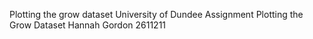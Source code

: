 Plotting the grow dataset
University of Dundee Assignment Plotting the Grow Dataset
Hannah Gordon
2611211
